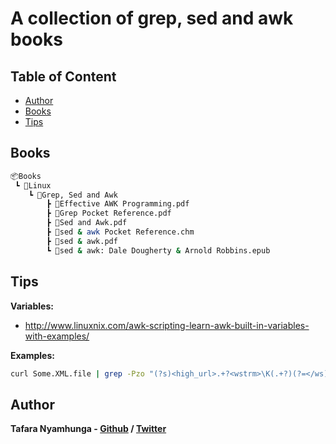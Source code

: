 # A collection of grep, sed and awk books

## Table of Content

* [Author](#author)
* [Books](#books)
* [Tips](#tips)

## Books

```bash
📦Books
 ┗ 📂Linux
    ┗ 📂Grep, Sed and Awk
        ┣ 📜Effective AWK Programming.pdf
        ┣ 📜Grep Pocket Reference.pdf
        ┣ 📜Sed and Awk.pdf
        ┣ 📜sed & awk Pocket Reference.chm
        ┣ 📜sed & awk.pdf
        ┗ 📜sed & awk: Dale Dougherty & Arnold Robbins.epub
```

## Tips

**Variables:**

- http://www.linuxnix.com/awk-scripting-learn-awk-built-in-variables-with-examples/

**Examples:**

 ```sh
curl Some.XML.file | grep -Pzo "(?s)<high_url>.+?<wstrm>\K(.+?)(?=</ws)"
 ```

## Author

**Tafara Nyamhunga  - [Github](https://github.com/tafara-n) / [Twitter](https://twitter.com/tafaranyamhunga)**
